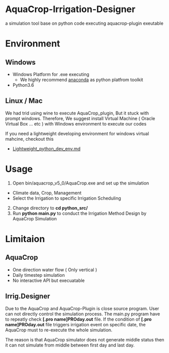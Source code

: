 # AquaCrop-Irrigation-Designer
a simulation tool base on python code executing aquacrop-plugin exeutable

# Environment

## Windows
- Windows Platform for .exe executing 
  - We highly recommend [anaconda](https://www.continuum.io/downloads) as python platfrom toolkit
- Python3.6
## Linux / Mac

We had trid using wine to execute AquaCrop_plugin, But it stuck with prompt windows.
Therefore, We suggest install Virtual Machine ( Oracle Virtual Box ... etc ) with Windows environment to execute our codes

If you need a lightweight developing environment for windows virtual mahcine, checkout this
- [Lightweight_python_dev_env.md](https://github.com/AgriHarmony/AquaCrop-Irrig.Designer/blob/master/Lightweight_python_dev_env.md)
# Usage

1. Open bin/aquacrop_v5_0/AquaCrop.exe and set up the simulation
  - Climate data, Crop, Management
  - Select the Irrigation to specific Irrigation Scheduling
  
2. Change directory to __cd python_src/__ 
3. Run __python main.py__ to conduct the Irrigation Method Design by AquaCrop Simulation 

# Limitaion

## AquaCrop

- One direction water flow ( Only vertical )
- Daily timestep simulation
- No interactive API but execuatable

## Irrig.Designer
Due to the AquaCrop and AquaCrop-Plugin is close source program. User can not directly control the simulation process.
The main.py program have to repeatly check __[.pro name]PROday.out__ file. If the condition of __[.pro name]PROday.out__ file triggers irrigation event on specific date, the AquaCrop must to re-execute the whole simulation. 

The reason is that AquaCrop simulator does not generate middle status then it can not simulate from middle between first day and last day.

